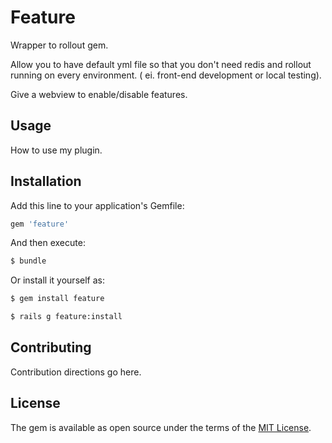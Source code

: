 # Feature
Wrapper to rollout gem.

Allow you to have default yml file so that you don't need redis and rollout running on every environment.
( ei. front-end development or local testing).

Give a webview to enable/disable features.

## Usage
How to use my plugin.

## Installation
Add this line to your application's Gemfile:

```ruby
gem 'feature'
```

And then execute:
```bash
$ bundle
```

Or install it yourself as:
```bash
$ gem install feature
```


```bash
$ rails g feature:install
```

## Contributing
Contribution directions go here.

## License
The gem is available as open source under the terms of the [MIT License](http://opensource.org/licenses/MIT).

